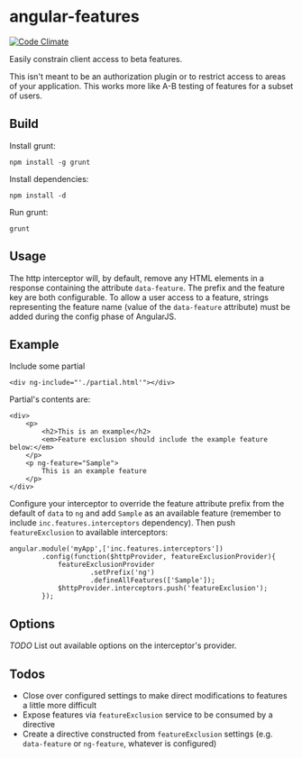 # angular-features

[![Code Climate](https://codeclimate.com/github/jimschubert/angular-features/badges/gpa.svg)](https://codeclimate.com/github/jimschubert/angular-features)

Easily constrain client access to beta features.

This isn't meant to be an authorization plugin or to restrict access to areas of your application. This works more like A-B testing of features for a subset of users.

## Build

Install grunt:

    npm install -g grunt

Install dependencies:

    npm install -d

Run grunt:

    grunt

## Usage

The http interceptor will, by default, remove any HTML elements in a response containing the attribute `data-feature`. The 
prefix and the feature key are both configurable. To allow a user access to a feature, strings representing the feature name 
(value of the `data-feature` attribute) must be added during the config phase of AngularJS.

## Example

Include some partial

    <div ng-include="'./partial.html'"></div>

Partial's contents are:

    <div>
        <p>
            <h2>This is an example</h2>
            <em>Feature exclusion should include the example feature below:</em>
        </p>
        <p ng-feature="Sample">
            This is an example feature
        </p>
    </div>

Configure your interceptor to override the feature attribute prefix from the default of `data` to `ng` and add `Sample` as an available feature (remember to include `inc.features.interceptors` dependency). Then push `featureExclusion` to available interceptors:

    angular.module('myApp',['inc.features.interceptors'])
            .config(function($httpProvider, featureExclusionProvider){
                featureExclusionProvider
                        .setPrefix('ng')
                        .defineAllFeatures(['Sample']);
                $httpProvider.interceptors.push('featureExclusion');
            });

## Options

_TODO_ List out available options on the interceptor's provider.

## Todos

* Close over configured settings to make direct modifications to features a little more difficult
* Expose features via `featureExclusion` service to be consumed by a directive
* Create a directive constructed from `featureExclusion` settings (e.g. `data-feature` or `ng-feature`, whatever is configured)
